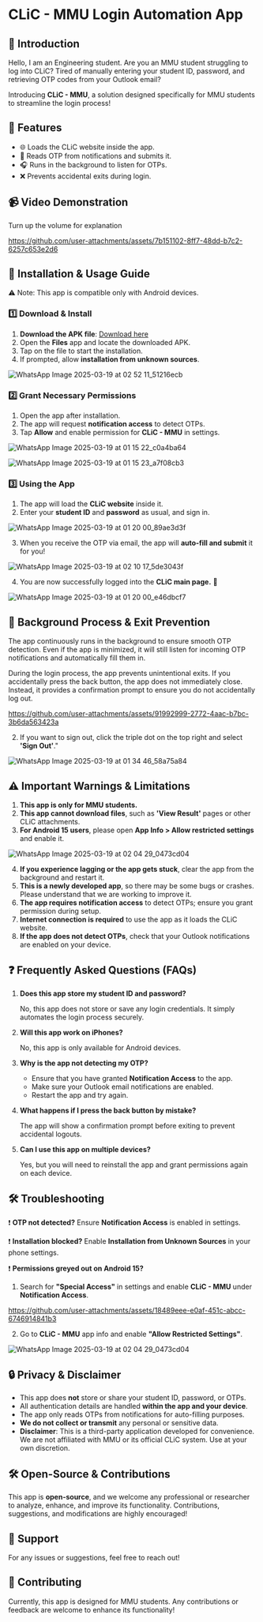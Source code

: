 # CLiC - MMU Login Automation App

## 🚀 Introduction

Hello, I am an Engineering student. Are you an MMU student struggling to log into CLiC? Tired of manually entering your student ID, password, and retrieving OTP codes from your Outlook email?

Introducing **CLiC - MMU**, a solution designed specifically for MMU students to streamline the login process!

## 📌 Features

* 🌐 Loads the CLiC website inside the app.
* 📩 Reads OTP from notifications and submits it.
* 🎧 Runs in the background to listen for OTPs.
* ❌ Prevents accidental exits during login.

## 📹 Video Demonstration
Turn up the volume for explanation

https://github.com/user-attachments/assets/7b151102-8ff7-48dd-b7c2-6257c653e2d6

## 📲 Installation & Usage Guide

⚠ Note: This app is compatible only with Android devices.

### 1️⃣ Download & Install

1. **Download the APK file**: [Download here](https://fileport.io/2cx7Yma5npCD)
2. Open the **Files** app and locate the downloaded APK.
3. Tap on the file to start the installation.
4. If prompted, allow **installation from unknown sources**.

![WhatsApp Image 2025-03-19 at 02 52 11_51216ecb](https://github.com/user-attachments/assets/94734bf9-4cf1-429a-bbc8-28d8a0e7dfe9)


### 2️⃣ Grant Necessary Permissions

1. Open the app after installation.
2. The app will request **notification access** to detect OTPs.
3. Tap **Allow** and enable permission for **CLiC - MMU** in settings.

![WhatsApp Image 2025-03-19 at 01 15 22_c0a4ba64](https://github.com/user-attachments/assets/a8e8688e-4703-4cba-8114-c5a087571878)

![WhatsApp Image 2025-03-19 at 01 15 23_a7f08cb3](https://github.com/user-attachments/assets/e5558740-cc34-4327-99dc-ddc4f537a8ed)


### 3️⃣ Using the App

1. The app will load the **CLiC website** inside it.
2. Enter your **student ID** and **password** as usual, and sign in.

![WhatsApp Image 2025-03-19 at 01 20 00_89ae3d3f](https://github.com/user-attachments/assets/c3a26edf-8a39-441c-ac0a-77af94593aad)

3. When you receive the OTP via email, the app will **auto-fill and submit** it for you!

![WhatsApp Image 2025-03-19 at 02 10 17_5de3043f](https://github.com/user-attachments/assets/1c78dd11-b069-4ed9-9632-2c3550997fae)

4. You are now successfully logged into the **CLiC main page.** 🎉

![WhatsApp Image 2025-03-19 at 01 20 00_e46dbcf7](https://github.com/user-attachments/assets/304821b6-8194-4f01-b4da-d1dccf751434)


## 🔄 Background Process & Exit Prevention

The app continuously runs in the background to ensure smooth OTP detection. Even if the app is minimized, it will still listen for incoming OTP notifications and automatically fill them in.

During the login process, the app prevents unintentional exits. If you accidentally press the back button, the app does not immediately close. Instead, it provides a confirmation prompt to ensure you do not accidentally log out.

https://github.com/user-attachments/assets/91992999-2772-4aac-b7bc-3b6da563423a

2. If you want to sign out, click the triple dot on the top right and select **'Sign Out'**."

![WhatsApp Image 2025-03-19 at 01 34 46_58a75a84](https://github.com/user-attachments/assets/dae7eee2-0fbc-4bd7-b725-d9560a4f3657)


## ⚠ Important Warnings & Limitations

1. **This app is only for MMU students.**
2. **This app cannot download files**, such as **'View Result'** pages or other CLiC attachments.
3. **For Android 15 users**, please open **App Info > Allow restricted settings** and enable it.

![WhatsApp Image 2025-03-19 at 02 04 29_0473cd04](https://github.com/user-attachments/assets/ba6511c8-6b13-4a40-a231-f1bb97f67f3f)

4. **If you experience lagging or the app gets stuck**, clear the app from the background and restart it.
5. **This is a newly developed app**, so there may be some bugs or crashes. Please understand that we are working to improve it.
6. **The app requires notification access** to detect OTPs; ensure you grant permission during setup.
7. **Internet connection is required** to use the app as it loads the CLiC website.
8. **If the app does not detect OTPs**, check that your Outlook notifications are enabled on your device.
   

## ❓ Frequently Asked Questions (FAQs)

1. **Does this app store my student ID and password?**
   
   No, this app does not store or save any login credentials. It simply automates the login process securely.
2. **Will this app work on iPhones?**
   
   No, this app is only available for Android devices.
3. **Why is the app not detecting my OTP?**
   
   * Ensure that you have granted **Notification Access** to the app.
   * Make sure your Outlook email notifications are enabled.
   * Restart the app and try again.
4. **What happens if I press the back button by mistake?**
   
   The app will show a confirmation prompt before exiting to prevent accidental logouts.
5. **Can I use this app on multiple devices?**
    
   Yes, but you will need to reinstall the app and grant permissions again on each device.

## 🛠 Troubleshooting
❗ **OTP not detected?** Ensure **Notification Access** is enabled in settings.

❗ **Installation blocked?** Enable **Installation from Unknown Sources** in your phone settings.

❗ **Permissions greyed out on Android 15?**

   1. Search for **"Special Access"** in settings and enable **CLiC - MMU** under **Notification Access**.

https://github.com/user-attachments/assets/18489eee-e0af-451c-abcc-6746914841b3

   2. Go to **CLiC - MMU** app info and enable **"Allow Restricted Settings"**.

![WhatsApp Image 2025-03-19 at 02 04 29_0473cd04](https://github.com/user-attachments/assets/924ec209-b9d6-4952-908c-11497dfbe81b)

## 🔒 Privacy & Disclaimer

* This app does **not** store or share your student ID, password, or OTPs.
* All authentication details are handled **within the app and your device**.
* The app only reads OTPs from notifications for auto-filling purposes.
* **We do not collect or transmit** any personal or sensitive data.
* **Disclaimer**: This is a third-party application developed for convenience. We are not affiliated with MMU or its official CLiC system. Use at your own discretion.

## 🛠 Open-Source & Contributions

This app is **open-source**, and we welcome any professional or researcher to analyze, enhance, and improve its functionality. Contributions, suggestions, and modifications are highly encouraged!

## 📧 Support

For any issues or suggestions, feel free to reach out!

## 🤝 Contributing

Currently, this app is designed for MMU students. Any contributions or feedback are welcome to enhance its functionality!
